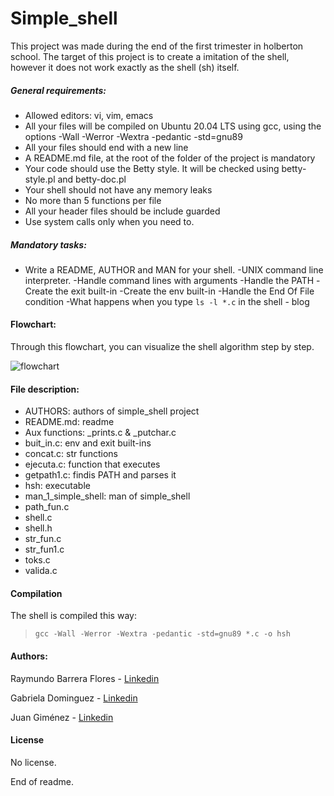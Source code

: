 # Simple_shell
This project was made during the end of the first trimester in holberton school. The target of this project is to create a imitation of the shell, however it does not work exactly as the shell (sh) itself.

##### General requirements:
- Allowed editors: vi, vim, emacs
- All your files will be compiled on Ubuntu 20.04 LTS using gcc, using the options -Wall -Werror -Wextra -pedantic -std=gnu89
- All your files should end with a new line
- A README.md file, at the root of the folder of the project is mandatory
- Your code should use the Betty style. It will be checked using betty-style.pl and betty-doc.pl
- Your shell should not have any memory leaks
- No more than 5 functions per file
- All your header files should be include guarded
- Use system calls only when you need to.

##### Mandatory tasks:
- Write a README, AUTHOR and MAN for your shell.
-UNIX command line interpreter.
-Handle command lines with arguments
-Handle the PATH
-Create the exit built-in
-Create the env built-in
-Handle the End Of File condition
-What happens when you type `ls -l *.c` in the shell - blog

#### Flowchart:

Through this flowchart, you can visualize the shell algorithm step by step.

![flowchart](https://mail.google.com/mail/u/0?ui=2&ik=757c49fa75&attid=0.1&permmsgid=msg-f:1718524060863415269&th=17d96c8739b9c3e5&view=fimg&fur=ip&sz=s0-l75-ft&attbid=ANGjdJ9J8fk9sI8kVl6dNkmXiBv4FbM7dvWPA0hziq-Erqpu5_SZqSrf2wWzTSgcwLXgp8CUewnCHexDgqy7CxuKrwOrdaNLvCHaqWLPxcuOv_7JcCIQ70svrDbdFLY&disp=emb&realattid=ii_kwwm16330)

#### File description:

- AUTHORS: authors of simple_shell project
- README.md: readme
- Aux functions: _prints.c & _putchar.c
- buit_in.c: env and exit built-ins
- concat.c: str functions
- ejecuta.c: function that executes
- getpath1.c: findis PATH and parses it
- hsh: executable 
- man_1_simple_shell: man of simple_shell
- path_fun.c
- shell.c
- shell.h
- str_fun.c
- str_fun1.c
- toks.c
- valida.c

#### Compilation

The shell is compiled this way:
> `gcc -Wall -Werror -Wextra -pedantic -std=gnu89 *.c -o hsh `

#### Authors:

Raymundo Barrera Flores - <A HREF="https://www.linkedin.com/in/raymundo-barrera-a13022222/"> Linkedin </A>

Gabriela Dominguez - <A HREF="https://www.linkedin.com/in/maria-gabriela-dominguez-bb95b41a6/"> Linkedin </A>

Juan Giménez - <A HREF="https://www.linkedin.com/in/juan-valentin-gimenez-denis-381b01214/"> Linkedin </A>

#### License
No license.

End of readme.